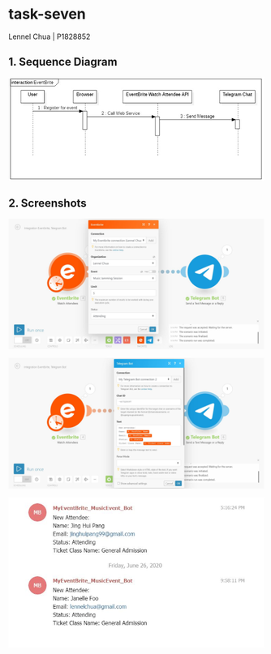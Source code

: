 # task-seven

Lennel Chua | P1828852 

## 1. Sequence Diagram
![](Task7_SequenceDiagram.jpeg)

## 2. Screenshots
![](Task7_Evenbrite_Telegram.JPG)

![](Task7_Evenbrite_Telegram2.JPG)

![](Telegram_Chat.JPG)

